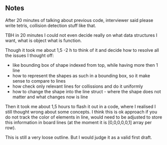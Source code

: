 ## Notes

After 20 minutes of talking about previous code, interviewer said please write tetris, collision detection stuff like that.

TBH in 20 minutes I could not even decide really on what data structures I want, what is object what is function.

Though it took me about 1,5 -2 h to think of it and decide how to resolve all the issues I thought off:

- like bounding box of shape indexed from top, while having more then 1 line
- how to represent the shapes as such in a bounding box, so it make sense to compare to lines
- how check only relevant lines for collissions and do it uniformly
- how to change the shape into the line struct - where the shape does not matter and what changes now is line

Then it took me about 1,5 hours to flash it out in a code, where I realised I still thought wrong about some concepts.
I think this is ok approach if you do not track the color of elements in line, would need to be adjusted to store this
information in board lines (at the moment it is [0,0,0,0,0,1] array per row).

This is still a very loose outline. But I would judge it as a valid first draft.
